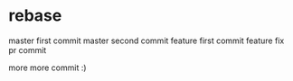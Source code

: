 # rebase

master first commit
master second commit
feature first commit
feature fix pr commit

more more commit :)